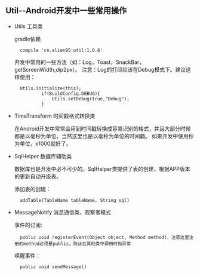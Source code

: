 ## Util--Android开发中一些常用操作

- Utils 工具类

  gradle依赖

        compile 'cn.alien95:util:1.0.6'

  开发中常用的一些方法（如：Log，Toast，SnackBar，getScreenWidth,dip2px）。
  注意：Log的打印应该在Debug模式下。建议这样使用：   

        Utils.initialize(this);
                if(BuildConfig.DEBUG){
                    Utils.setDebug(true,"Debug");
                }

- TimeTransform 时间戳格式转换类  

  在Android开发中常常会用到时间戳转换成容易识别的格式，并且大部分时候都是以毫秒为单位，当然这里也是以毫秒为单位的时间戳。 
  如果开发中使用秒为单位，x1000就好了。  

- SqlHelper 数据库辅助类  

  数据库也是开发中必不可少的。SqlHelper类提供了表的创建，根据APP版本的更新自动升级表。  

  添加表的创建：   
        
        addTable(TableName tableName, String sql) 


- MessageNotify 消息通信类，观察者模式  

  事件的订阅:  

        public void registerEvent(Object object, Method method)，注意这里注册的method必须是public，防止在其他类中调用时抛异常

  唤醒事件：  

        public void sendMessage() 
